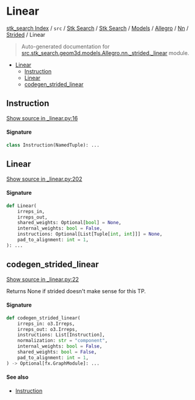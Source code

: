 # Linear

[stk_search Index](../../../../../../../README.md#stk_search-index) / `src` / [Stk Search](../../../../../index.md#stk-search) / [Stk Search](../../../../../index.md#stk-search) / [Models](../../../index.md#models) / [Allegro](../../index.md#allegro) / [Nn](../index.md#nn) / [Strided](./index.md#strided) / Linear

> Auto-generated documentation for [src.stk_search.geom3d.models.Allegro.nn._strided._linear](https://github.com/mohammedazzouzi15/STK_search/blob/main/src/stk_search/geom3d/models/Allegro/nn/_strided/_linear.py) module.

- [Linear](#linear)
  - [Instruction](#instruction)
  - [Linear](#linear-1)
  - [codegen_strided_linear](#codegen_strided_linear)

## Instruction

[Show source in _linear.py:16](https://github.com/mohammedazzouzi15/STK_search/blob/main/src/stk_search/geom3d/models/Allegro/nn/_strided/_linear.py#L16)

#### Signature

```python
class Instruction(NamedTuple): ...
```



## Linear

[Show source in _linear.py:202](https://github.com/mohammedazzouzi15/STK_search/blob/main/src/stk_search/geom3d/models/Allegro/nn/_strided/_linear.py#L202)

#### Signature

```python
def Linear(
    irreps_in,
    irreps_out,
    shared_weights: Optional[bool] = None,
    internal_weights: bool = False,
    instructions: Optional[List[Tuple[int, int]]] = None,
    pad_to_alignment: int = 1,
): ...
```



## codegen_strided_linear

[Show source in _linear.py:22](https://github.com/mohammedazzouzi15/STK_search/blob/main/src/stk_search/geom3d/models/Allegro/nn/_strided/_linear.py#L22)

Returns None if strided doesn't make sense for this TP.

#### Signature

```python
def codegen_strided_linear(
    irreps_in: o3.Irreps,
    irreps_out: o3.Irreps,
    instructions: List[Instruction],
    normalization: str = "component",
    internal_weights: bool = False,
    shared_weights: bool = False,
    pad_to_alignment: int = 1,
) -> Optional[fx.GraphModule]: ...
```

#### See also

- [Instruction](#instruction)